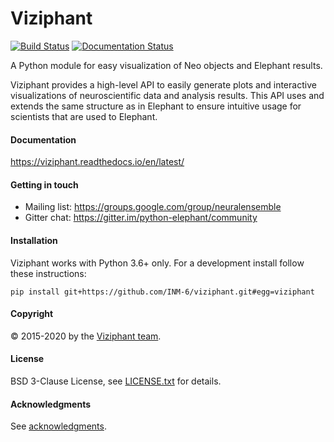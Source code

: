 # Viziphant

[![Build Status](https://travis-ci.org/INM-6/viziphant.svg?branch=master)](https://travis-ci.org/INM-6/viziphant)
[![Documentation Status](https://readthedocs.org/projects/viziphant/badge/?version=latest)](https://viziphant.readthedocs.io/en/latest/?badge=latest)

A Python module for easy visualization of Neo objects and Elephant results.

Viziphant provides a high-level API to easily generate plots and interactive visualizations of neuroscientific data and analysis results. This API uses and extends the same structure as in Elephant to ensure intuitive usage for scientists that are used to Elephant. 


#### Documentation

https://viziphant.readthedocs.io/en/latest/

#### Getting in touch

* Mailing list: https://groups.google.com/group/neuralensemble
* Gitter chat: https://gitter.im/python-elephant/community


#### Installation

Viziphant works with Python 3.6+ only. For a development install follow these instructions:

```
pip install git+https://github.com/INM-6/viziphant.git#egg=viziphant
```


#### Copyright
:copyright: 2015-2020 by the [Viziphant team](doc/authors.rst).

#### License
BSD 3-Clause License, see [LICENSE.txt](LICENSE.txt) for details.

#### Acknowledgments
See [acknowledgments](doc/acknowledgments.rst).
